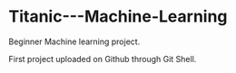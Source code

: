# Titanic---Machine-Learning
Beginner Machine learning project. 

First project uploaded on Github through Git Shell. 
